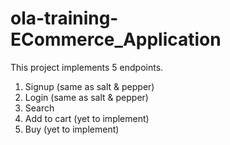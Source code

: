 # ola-training-ECommerce_Application

This project implements 5 endpoints.
1. Signup (same as salt & pepper)
2. Login (same as salt & pepper)
3. Search
4. Add to cart (yet to implement)
5. Buy (yet to implement)
